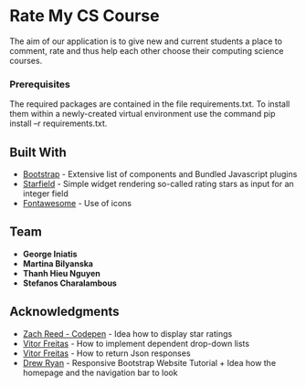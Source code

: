 # Rate My CS Course

The aim of our application is to give new and current students a place to comment, rate and thus help each other choose their computing science courses.


### Prerequisites

The required packages are contained in the file requirements.txt. To install them  within a newly-created virtual environment use the command
pip install –r requirements.txt. 


## Built With

* [Bootstrap](https://getbootstrap.com/) - Extensive list of components and Bundled Javascript plugins
* [Starfield](https://pypi.org/project/django-starfield/) - Simple widget rendering so-called rating stars as input for an integer field
* [Fontawesome](https://fontawesome.com/) - Use of icons

## Team

* **George Iniatis** 
* **Martina Bilyanska** 
* **Thanh Hieu Nguyen**
* **Stefanos Charalambous** 


## Acknowledgments

* [Zach Reed - Codepen](https://codepen.io/Bluetidepro/pen/GkpEa) - Idea how to display star ratings
* [Vitor Freitas](https://simpleisbetterthancomplex.com/tutorial/2018/01/29/how-to-implement-dependent-or-chained-dropdown-list-with-django.html) - How to implement dependent drop-down lists
* [Vitor Freitas](https://simpleisbetterthancomplex.com/tutorial/2016/07/27/how-to-return-json-encoded-response.html) - How to return Json responses
* [Drew Ryan](https://www.youtube.com/watch?v=9cKsq14Kfsw) - Responsive Bootstrap Website Tutorial + Idea how the homepage and the navigation bar to look

